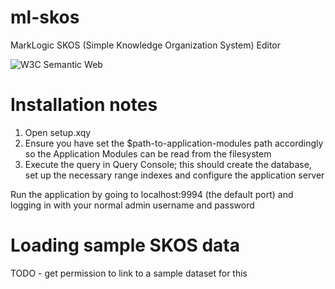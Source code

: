 ml-skos
=======

MarkLogic SKOS (Simple Knowledge Organization System) Editor

![W3C Semantic Web](http://www.w3.org/Icons/SW/sw-horz-w3c "W3C Semantic Web Logo")


Installation notes
==================

1. Open setup.xqy
2. Ensure you have set the $path-to-application-modules path accordingly so the Application Modules can be read from the filesystem
3. Execute the query in Query Console; this should create the database, set up the necessary range indexes and configure the application server

Run the application by going to localhost:9994 (the default port) and logging in with your normal admin username and password


Loading sample SKOS data
========================

TODO - get permission to link to a sample dataset for this